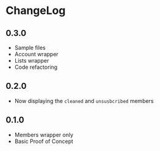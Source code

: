 ChangeLog
====================


0.3.0
---------------------

* Sample files
* Account wrapper
* Lists wrapper
* Code refactoring

0.2.0
---------------------

* Now displaying the `cleaned` and `unsusbcribed` members

0.1.0
---------------------

* Members wrapper only
* Basic Proof of Concept

